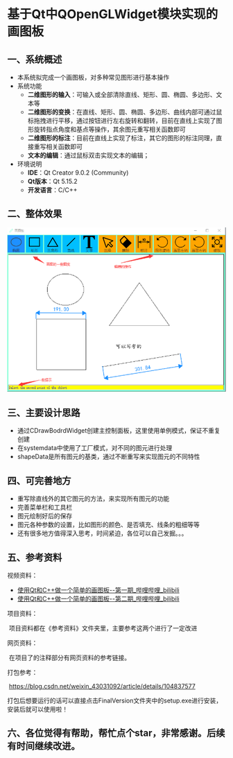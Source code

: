 # 基于Qt中QOpenGLWidget模块实现的画图板

## 一、系统概述

- 本系统拟完成一个画图板，对多种常见图形进行基本操作
- 系统功能
  - **二维图形的输入**：可输入或全部清除直线、矩形、圆、椭圆、多边形、文本等
  - **二维图形的变换**：在直线、矩形、圆、椭圆、多边形、曲线内部可通过鼠标拖拽进行平移，通过按钮进行左右旋转和翻转，目前在直线上实现了图形旋转指点角度和基点等操作，其余图元重写相关函数即可
  - **二维图形的标注**：目前在直线上实现了标注，其它的图形的标注同理，直接重写相关函数即可
  - **文本的编辑**：通过鼠标双击实现文本的编辑；
- 环境说明
  - **IDE**：Qt Creator 9.0.2 (Community)
  - **Qt版本**：Qt 5.15.2
  - **开发语言**：C/C++

## 二、整体效果

![image-20230503115947411](README.assets/image-20230503115947411.png)

## 三、主要设计思路

- 通过CDrawBodrdWidget创建主控制面板，这里使用单例模式，保证不重复创建
- 在systemdata中使用了工厂模式，对不同的图元进行处理
- shapeData是所有图元的基类，通过不断重写来实现图元的不同特性

## 四、可完善地方

- 重写除直线外的其它图元的方法，来实现所有图元的功能
- 完善菜单栏和工具栏
- 图元绘制好后的保存
- 图元各种参数的设置，比如图形的颜色、是否填充、线条的粗细等等
- 还有很多地方值得深入思考，时间紧迫，各位可以自己发掘。。。

## 五、参考资料

视频资料：

- [使用Qt和C++做一个简单的画图板--第一期_哔哩哔哩_bilibili](https://www.bilibili.com/video/BV1yM411c7xN/?spm_id_from=333.337.search-card.all.click)
- [使用Qt和C++做一个简单的画图板--第二期_哔哩哔哩_bilibili](https://www.bilibili.com/video/BV1Xy4y1d7yE/?spm_id_from=333.337.search-card.all.click&vd_source=ee136cfb2d0a04d50f65098cbe5523ef)

项目资料：

​	项目资料都在《参考资料》文件夹里，主要参考这两个进行了一定改进

网页资料：

​	在项目了的注释部分有网页资料的参考链接。

打包参考：

​	https://blog.csdn.net/weixin_43031092/article/details/104837577

​	打包后想要运行的话可以直接点击FinalVersion文件夹中的setup.exe进行安装，安装后就可以使用啦！

## 六、各位觉得有帮助，帮忙点个**star**，非常感谢。后续有时间继续改进。

